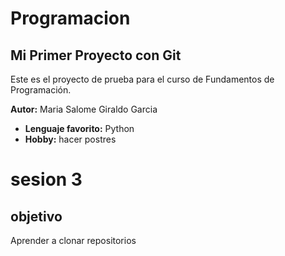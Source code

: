# Programacion
## Mi Primer Proyecto con Git

Este es el proyecto de prueba para el curso de Fundamentos de Programación.

**Autor:** Maria Salome Giraldo Garcia
- **Lenguaje favorito:** Python
- **Hobby:** hacer postres

# sesion 3 
## objetivo
Aprender a clonar repositorios 
